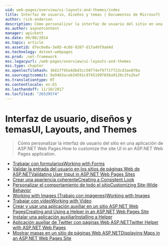 ```yaml
---
uid: web-pages/overview/ui-layouts-and-themes/index
title: Interfaz de usuario, diseños y temas | Documentos de Microsoft
author: rick-anderson
description: Cómo personalizar la interfaz de usuario del sitio en una aplicación de ASP.NET Web Pages.
ms.author: aspnetcontent
manager: wpickett
ms.date: 09/08/2014
ms.topic: article
ms.assetid: d7ec6e8a-3e05-4c0d-9207-d17a49f9a64d
ms.technology: dotnet-webpages
ms.prod: .net-framework
msc.legacyurl: /web-pages/overview/ui-layouts-and-themes
msc.type: chapter
ms.openlocfilehash: 3681ff95e4dbd3cc50f74ef9771ff23cd3ae070a
ms.sourcegitcommit: 9a9483aceb34591c97451997036a9120c3fe2baf
ms.translationtype: HT
ms.contentlocale: es-ES
ms.lasthandoff: 11/10/2017
ms.locfileid: "26529574"
---
```

<a name="ui-layouts-and-themes"></a><span data-ttu-id="d629a-103">Interfaz de usuario, diseños y temas</span><span class="sxs-lookup"><span data-stu-id="d629a-103">UI, Layouts, and Themes</span></span>
====================
> <span data-ttu-id="d629a-104">Cómo personalizar la interfaz de usuario del sitio en una aplicación de ASP.NET Web Pages.</span><span class="sxs-lookup"><span data-stu-id="d629a-104">How to customize the site UI in an ASP.NET Web Pages application.</span></span>


- [<span data-ttu-id="d629a-105">Trabajar con formularios</span><span class="sxs-lookup"><span data-stu-id="d629a-105">Working with Forms</span></span>](4-working-with-forms.md)
- [<span data-ttu-id="d629a-106">Validar la entrada del usuario en los sitios de páginas Web de ASP.NET</span><span class="sxs-lookup"><span data-stu-id="d629a-106">Validating User Input in ASP.NET Web Pages Sites</span></span>](validating-user-input-in-aspnet-web-pages-sites.md)
- [<span data-ttu-id="d629a-107">Crear una apariencia coherente</span><span class="sxs-lookup"><span data-stu-id="d629a-107">Creating a Consistent Look</span></span>](3-creating-a-consistent-look.md)
- [<span data-ttu-id="d629a-108">Personalizar el comportamiento de todo el sitio</span><span class="sxs-lookup"><span data-stu-id="d629a-108">Customizing Site-Wide Behavior</span></span>](18-customizing-site-wide-behavior.md)
- [<span data-ttu-id="d629a-109">Working with Images (Trabajo con imágenes)</span><span class="sxs-lookup"><span data-stu-id="d629a-109">Working with Images</span></span>](9-working-with-images.md)
- [<span data-ttu-id="d629a-110">Trabajar con vídeo</span><span class="sxs-lookup"><span data-stu-id="d629a-110">Working with Video</span></span>](10-working-with-video.md)
- [<span data-ttu-id="d629a-111">Crear y usar una aplicación auxiliar en un sitio ASP.NET Web Pages</span><span class="sxs-lookup"><span data-stu-id="d629a-111">Creating and Using a Helper in an ASP.NET Web Pages Site</span></span>](creating-and-using-a-helper-in-an-aspnet-web-pages-site.md)
- [<span data-ttu-id="d629a-112">Instalar una aplicación auxiliar</span><span class="sxs-lookup"><span data-stu-id="d629a-112">Installing a Helper</span></span>](installing-helpers.md)
- [<span data-ttu-id="d629a-113">Aplicación auxiliar de Twitter con páginas Web ASP.NET</span><span class="sxs-lookup"><span data-stu-id="d629a-113">Twitter Helper with ASP.NET Web Pages</span></span>](twitter-helper.md)
- [<span data-ttu-id="d629a-114">Mostrar mapas en un sitio de páginas Web ASP.NET</span><span class="sxs-lookup"><span data-stu-id="d629a-114">Displaying Maps in an ASP.NET Web Pages Site</span></span>](displaying-maps-in-an-aspnet-web-pages-site.md)
